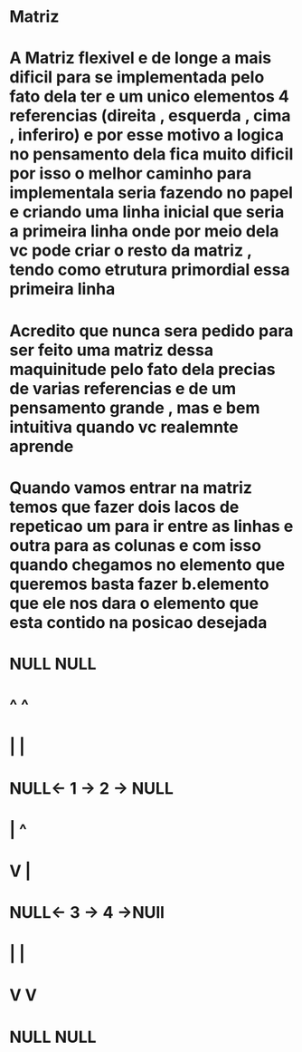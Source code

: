 # Matriz

# A Matriz flexivel e de longe a mais dificil para se implementada pelo fato dela ter e um unico elementos 4 referencias (direita , esquerda , cima , inferiro) e por esse motivo a logica no pensamento dela fica muito dificil  por isso o melhor caminho para implementala seria fazendo no papel e criando uma linha inicial que seria a primeira linha onde por meio dela vc pode criar o resto da matriz , tendo como etrutura primordial essa primeira linha

# Acredito que nunca sera pedido para ser feito uma matriz dessa maquinitude pelo fato dela precias de varias referencias e de um pensamento grande , mas e bem intuitiva quando vc realemnte aprende


# Quando vamos entrar na matriz temos que fazer dois lacos de repeticao um para ir entre as linhas e outra para as colunas e com isso  quando chegamos no elemento que queremos basta fazer b.elemento que ele nos dara o elemento que esta contido na posicao desejada



#        NULL NULL
#         ^    ^
#         |    |
#  NULL<- 1 -> 2 -> NULL
#         |    ^
#         V    |
#  NULL<- 3 -> 4 ->NUll
#         |    |
#         V    V
#        NULL NULL
